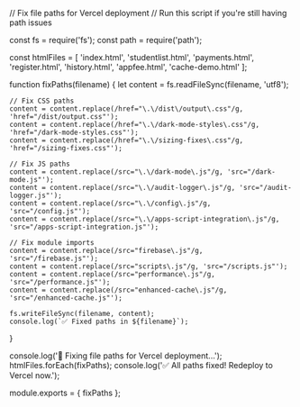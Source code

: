 // Fix file paths for Vercel deployment
// Run this script if you're still having path issues

const fs = require('fs');
const path = require('path');

const htmlFiles = [
    'index.html',
    'studentlist.html', 
    'payments.html',
    'register.html',
    'history.html',
    'appfee.html',
    'cache-demo.html'
];

function fixPaths(filename) {
    let content = fs.readFileSync(filename, 'utf8');
    
    // Fix CSS paths
    content = content.replace(/href="\.\/dist\/output\.css"/g, 'href="/dist/output.css"');
    content = content.replace(/href="\.\/dark-mode-styles\.css"/g, 'href="/dark-mode-styles.css"');
    content = content.replace(/href="\.\/sizing-fixes\.css"/g, 'href="/sizing-fixes.css"');
    
    // Fix JS paths
    content = content.replace(/src="\.\/dark-mode\.js"/g, 'src="/dark-mode.js"');
    content = content.replace(/src="\.\/audit-logger\.js"/g, 'src="/audit-logger.js"');
    content = content.replace(/src="\.\/config\.js"/g, 'src="/config.js"');
    content = content.replace(/src="\.\/apps-script-integration\.js"/g, 'src="/apps-script-integration.js"');
    
    // Fix module imports
    content = content.replace(/src="firebase\.js"/g, 'src="/firebase.js"');
    content = content.replace(/src="scripts\.js"/g, 'src="/scripts.js"');
    content = content.replace(/src="performance\.js"/g, 'src="/performance.js"');
    content = content.replace(/src="enhanced-cache\.js"/g, 'src="/enhanced-cache.js"');
    
    fs.writeFileSync(filename, content);
    console.log(`✅ Fixed paths in ${filename}`);
}

console.log('🔧 Fixing file paths for Vercel deployment...');
htmlFiles.forEach(fixPaths);
console.log('✅ All paths fixed! Redeploy to Vercel now.');

module.exports = { fixPaths }; 